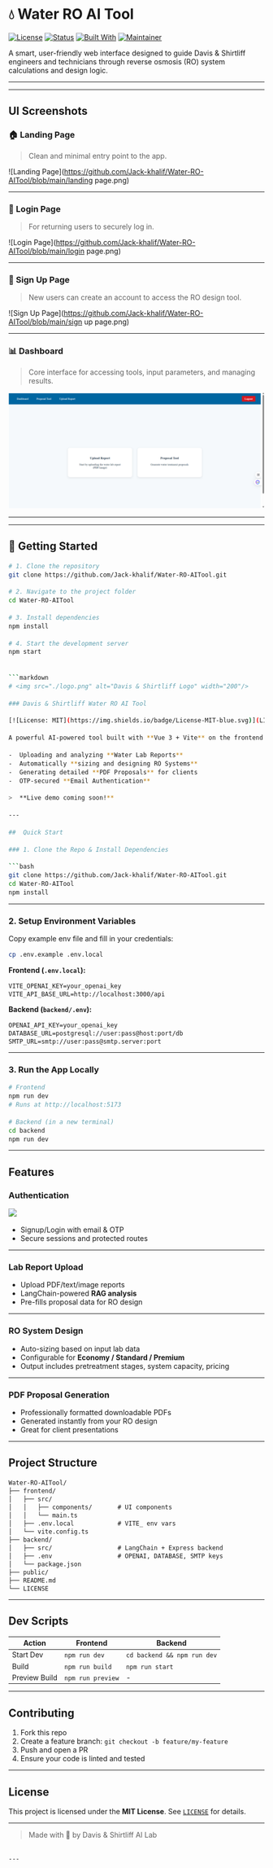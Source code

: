 # 💧 Water RO AI Tool

[![License](https://img.shields.io/badge/license-MIT-blue.svg)](LICENSE)
[![Status](https://img.shields.io/badge/status-active-brightgreen)]()
[![Built With](https://img.shields.io/badge/built_with-React-blue?logo=react)]()
[![Maintainer](https://img.shields.io/badge/maintainer-Jack--khalif-blue)](https://github.com/Jack-khalif)

A smart, user-friendly web interface designed to guide Davis & Shirtliff engineers and technicians through reverse osmosis (RO) system calculations and design logic.

---

---

## UI Screenshots

### 🏠 Landing Page

> Clean and minimal entry point to the app.

![Landing Page](https://github.com/Jack-khalif/Water-RO-AITool/blob/main/landing page.png)

---

### 🚪 Login Page

> For returning users to securely log in.

![Login Page](https://github.com/Jack-khalif/Water-RO-AITool/blob/main/login page.png)

---

### 📝 Sign Up Page

> New users can create an account to access the RO design tool.

![Sign Up Page](https://github.com/Jack-khalif/Water-RO-AITool/blob/main/sign up page.png)

---

### 📊 Dashboard

> Core interface for accessing tools, input parameters, and managing results.

![Dashboard](https://github.com/Jack-khalif/Water-RO-AITool/blob/main/dashboard.png)

---


---

## 🚀 Getting Started

```bash
# 1. Clone the repository
git clone https://github.com/Jack-khalif/Water-RO-AITool.git

# 2. Navigate to the project folder
cd Water-RO-AITool

# 3. Install dependencies
npm install

# 4. Start the development server
npm start


```markdown
# <img src="./logo.png" alt="Davis & Shirtliff Logo" width="200"/>

### Davis & Shirtliff Water RO AI Tool

[![License: MIT](https://img.shields.io/badge/License-MIT-blue.svg)](LICENSE)

A powerful AI-powered tool built with **Vue 3 + Vite** on the frontend and **Node.js + LangChain** backend, designed for:

-  Uploading and analyzing **Water Lab Reports**
-  Automatically **sizing and designing RO Systems**
-  Generating detailed **PDF Proposals** for clients
-  OTP-secured **Email Authentication**

>  **Live demo coming soon!**

---

##  Quick Start

### 1. Clone the Repo & Install Dependencies

```bash
git clone https://github.com/Jack-khalif/Water-RO-AITool.git
cd Water-RO-AITool
npm install
```

---

### 2. Setup Environment Variables

Copy example env file and fill in your credentials:

```bash
cp .env.example .env.local
```

**Frontend (`.env.local`):**

```env
VITE_OPENAI_KEY=your_openai_key
VITE_API_BASE_URL=http://localhost:3000/api
```

**Backend (`backend/.env`):**

```env
OPENAI_API_KEY=your_openai_key
DATABASE_URL=postgresql://user:pass@host:port/db
SMTP_URL=smtp://user:pass@smtp.server:port
```

---

### 3. Run the App Locally

```bash
# Frontend
npm run dev
# Runs at http://localhost:5173

# Backend (in a new terminal)
cd backend
npm run dev
```

---

##  Features

###  Authentication

<img src="./Screenshot 2025-04-19 220253.png" width="500"/>

- Signup/Login with email & OTP
- Secure sessions and protected routes

---

###  Lab Report Upload

- Upload PDF/text/image reports
- LangChain-powered **RAG analysis**
- Pre-fills proposal data for RO design

---

###  RO System Design

- Auto-sizing based on input lab data
- Configurable for **Economy / Standard / Premium**
- Output includes pretreatment stages, system capacity, pricing

---

###  PDF Proposal Generation

- Professionally formatted downloadable PDFs
- Generated instantly from your RO design
- Great for client presentations

---



##  Project Structure

```
Water-RO-AITool/
├── frontend/
│   ├── src/
│   │   ├── components/       # UI components
│   │   └── main.ts
│   ├── .env.local            # VITE_ env vars
│   └── vite.config.ts
├── backend/
│   ├── src/                  # LangChain + Express backend
│   ├── .env                  # OPENAI, DATABASE, SMTP keys
│   └── package.json
├── public/
├── README.md
└── LICENSE
```

---

##  Dev Scripts

| Action | Frontend | Backend |
|--------|----------|---------|
| Start Dev | `npm run dev` | `cd backend && npm run dev` |
| Build | `npm run build` | `npm run start` |
| Preview Build | `npm run preview` | - |

---

##  Contributing

1. Fork this repo  
2. Create a feature branch: `git checkout -b feature/my-feature`  
3. Push and open a PR  
4. Ensure your code is linted and tested  

---

##  License

This project is licensed under the **MIT License**. See [`LICENSE`](./LICENSE) for details.

---

> Made with 💙 by Davis & Shirtliff AI Lab

```

---

